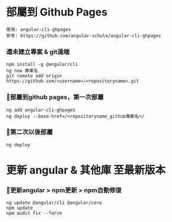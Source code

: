 
# 部屬到 Github Pages
```properties
使用: angular-cli-ghpages
參考: https://github.com/angular-schule/angular-cli-ghpages
```

### 還未建立專案 & git遠端
```properties
npm install -g @angular/cli
ng new 專案名
git remote add origin https://github.com/<username>/<repositoryname>.git
```

### 🌟部屬到github pages，第一次部屬
```properties
ng add angular-cli-ghpages
ng deploy --base-href=/<repositoryname_github專案名>/
```

### 🌟第二次以後部屬
```properties
ng deploy
```


# 更新 angular & 其他庫 至最新版本
### 🌟更新angular > npm更新 > npm自動修復
```properties
ng update @angular/cli @angular/core
npm update
npm audit fix --force
```
